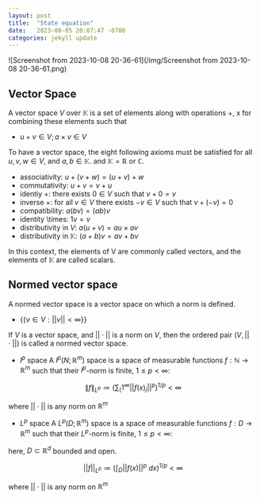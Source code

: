 ```yaml
---
layout: post
title:  "State equation"
date:   2023-08-05 20:07:47 -0700
categories: jekyll update
---
```

![Screenshot from 2023-10-08 20-36-61](/img/Screenshot from 2023-10-08 20-36-61.png)

## Vector Space
A vector space $V$ over $\mathbb{K}$ is a set of elements along with operations +, x for combining these elements such that

- $u+v \in V; a \times v \in V$
  
To have a vector space, the eight following axioms must be satisfied for all $u, v, w \in V$, and $a, b \in \mathbb{K}$. and  $\mathbb{K} = \mathbb{R}$ or $\mathbb{C}$.
- associativity: $u + (v + w) = (u + v) + w$
- commutativity: $u + v = v + u$
- identiy +: there exists $0 \in V$ such that $v+0 = v$
- inverse +: for all $v \in V$ there exists $-v \in V$ such that $v + (-v) = 0$
- compatibility: $a(bv) = (ab)v$
- identity \times: $1v=v$ 
- distributivity in $V$: $a(u+v) = au \times av$
- distributivity in $\mathbb{K}$: $(a+b)v = av +bv$

In this context, the elements of V are commonly called vectors, and the elements of $\mathbb{K}$ are called scalars.


## Normed vector space
A normed vector space is a vector space on which a norm is defined. 
- $\{\{v \in V: ||v|| < \infty \}\}$

If $V$ is a vector space, and $|| \cdot ||$ is a norm on $V$, then the ordered pair $(V, || \cdot ||)$ is called a normed vector space.

- $l^p$ space
A $l^p(N; \mathbb{R}^m)$ space is a space of measurable functions $f: \mathbb{N} \rightarrow \mathbb{R}^m$ such that their $l^p$-norm is finite, $1 \leq p < \infty$: 

$$\|f\|_{L^p} \coloneqq \left( \sum_(1^\infty ||f(x)_j||^p \right)^{1/p} < \infty$$

where $||\cdot||$ is any norm on $\mathbb{R}^m$ 


- $L^p$ space
A $L^p(D; \mathbb{R}^m)$ space is a space of measurable functions $f: D \rightarrow \mathbb{R}^m$ such that their $L^p$-norm is finite, $1 \leq p < \infty$: 

here, $D \subset \mathbb{R}^d$ bounded and open. 

$$||f||_{L^p} \coloneqq (\int_D ||f(x)||^p \ dx )^{1/p} < \infty$$

where $||\cdot||$ is any norm on $\mathbb{R}^m$ 

